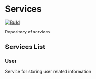 # Services

[![Build](https://github.com/MihaiLupoiu/services/workflows/Build/badge.svg?branch=master)](https://github.com/MihaiLupoiu/services/actions)

Repository of services

## Services List

### User

Service for storing user related information